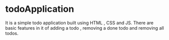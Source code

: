 # todoApplication
It is a simple todo application built using HTML , CSS and JS. There are basic features in it of adding a todo ,  removing a done todo and removing all todos.
